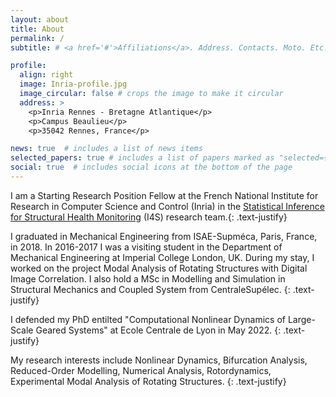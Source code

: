```yaml
---
layout: about
title: About
permalink: /
subtitle: # <a href='#'>Affiliations</a>. Address. Contacts. Moto. Etc.

profile:
  align: right
  image: Inria-profile.jpg
  image_circular: false # crops the image to make it circular
  address: >
    <p>Inria Rennes - Bretagne Atlantique</p>
    <p>Campus Beaulieu</p>
    <p>35042 Rennes, France</p> 

news: true  # includes a list of news items
selected_papers: true # includes a list of papers marked as "selected={true}"
social: true  # includes social icons at the bottom of the page
---
```


I am a Starting Research Position Fellow at the French National Institute for Research in Computer Science and Control (Inria) in the [Statistical Inference for Structural Health Monitoring](https://team.inria.fr/i4s/) (I4S) research team.{: .text-justify}


I graduated in Mechanical Engineering from ISAE-Supméca, Paris, France, in 2018. In 2016-2017 I was a visiting student in the Department of Mechanical Engineering at Imperial College London, UK. During my stay, I worked on the project Modal Analysis of Rotating Structures with Digital Image Correlation. I also hold a MSc in Modelling and Simulation in Structural Mechanics and Coupled System from CentraleSupélec.
{: .text-justify}

I defended my PhD entilted "Computational Nonlinear Dynamics of Large-Scale Geared Systems" at Ecole Centrale de Lyon in May 2022. 
{: .text-justify}

My research interests include Nonlinear Dynamics, Bifurcation Analysis, Reduced-Order Modelling, Numerical Analysis, Rotordynamics, Experimental Modal Analysis of Rotating Structures.
{: .text-justify}